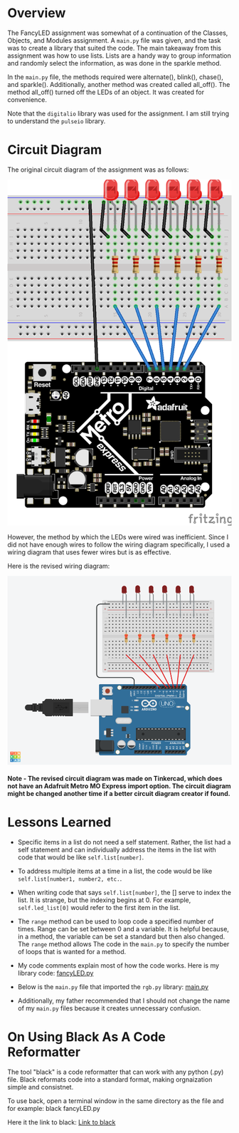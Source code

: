 # Overview

The FancyLED assignment was somewhat of a continuation of the Classes, Objects, and Modules assignment. 
A `main.py` file was given, and the task was to create a library that suited the code. The main takeaway from this 
assignment was how to use lists. Lists are a handy way to group information and randomly select the information, as was 
done in the sparkle method.

In the `main.py` file, the methods required were alternate(), blink(), chase(), and sparkle(). Additionally, another 
method was created called all_off(). The method all_off() turned off the LEDs of an object. It was created for 
convenience. 

Note that the `digitalio` library was used for the assignment. I am still trying to understand the `pulseio` library.

# Circuit Diagram

The original circuit diagram of the assignment was as follows:

![FancyLED Origonal Circuit Diagram](/FancyLED/Luke-Engineering_III-FancyLED_Origonal_Circuit_Diagram.png)

However, the method by which the LEDs were wired was inefficient. Since I did not have enough wires to follow the
wiring diagram specifically, I used a wiring diagram that uses fewer wires but is as effective. 

Here is the revised wiring diagram: 

![FancyLED Revised Circuit Diagram](/FancyLED/Luke-Engineering_III-FancyLED_Revised_Circuit_Diagram.png)
#### Note - The revised circuit diagram was made on Tinkercad, which does not have an Adafruit Metro MO Express import option. The circuit diagram might be changed another time if a better circuit diagram creator if found.

# Lessons Learned 

* Specific items in a list do not need a self statement. Rather, the list had a self statement and can individually
  address the items in the list with code that would be like `self.list[number]`.
  
* To address multiple items at a time in a list, the code would be like `self.list[number1, number2, etc.`.

* When writing code that says `self.list[number]`, the [] serve to index the list. It is strange, but the indexing
  begins at 0. For example, `self.led_list[0]` would refer to the first item in the list.
  
* The `range` method can be used to loop code a specified number of times. Range can be set between 0 and a variable.
  It is helpful because, in a method, the variable can be set a standard but then also changed. The `range` method allows
  The code in the `main.py` to specify the number of loops that is wanted for a method.
  
* My code comments explain most of how the code works. Here is my library code:
  [fancyLED.py](/FancyLED/fancyLED.py)
  
* Below is the `main.py` file that imported the `rgb.py` library:
  [main.py](/FancyLED/main.py)
  
* Additionally, my father recommended that I should not change the name of my `main.py` files because it creates 
  unnecessary confusion.
  
# On Using Black As A Code Reformatter

The tool "black" is a code reformatter that can work with any python (.py) file. Black reformats code into a standard 
format, making orgnaization simple and consistnet.

To use back, open a terminal window in the same directory as the file and for example: black fancyLED.py

Here it the link to black:
[Link to black](https://pypi.org/project/black/)

